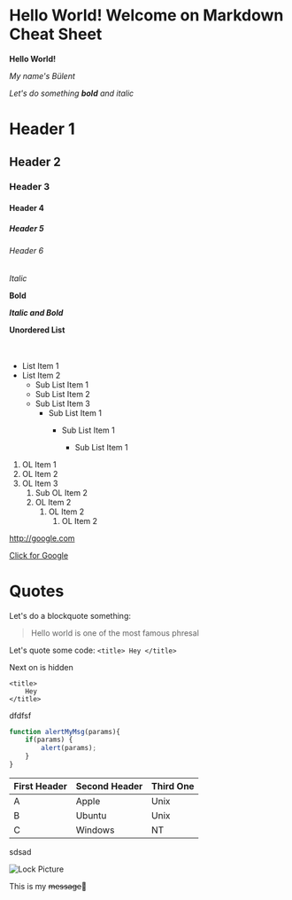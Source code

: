 # Hello World! Welcome on Markdown Cheat Sheet

**Hello World!**

*My name's Bülent*

*Let's do something **bold** and italic*

# Header 1
## Header 2
### Header 3
#### Header 4
##### Header 5
###### Header 6

_Italic_

__Bold__

___Italic and Bold___


**Unordered List**
<br/>
<br/>
<br/>

* List Item 1
* List Item 2 
    * Sub List Item 1
    * Sub List Item 2
    * Sub List Item 3
        * Sub List Item 1
            * Sub List Item 1

                * Sub List Item 1

    
1. OL Item 1
3. OL Item 2 
3. OL Item 3
    1. Sub OL Item 2 
    1. OL Item 2 
        1. OL Item 2 
            1. OL Item 2 


http://google.com

[Click for Google](http://yshoo.com)

# Quotes

Let's do a blockquote something:

> Hello world is
> one of the most famous phresal


Let's quote some code:
`<title> Hey </title>`     

Next on is hidden
<title> Hey </title>    

    <title> 
        Hey 
    </title>

dfdfsf

```javascript
function alertMyMsg(params){
    if(params) {
        alert(params);
    }
}
```

First Header | Second Header | Third One
-------------|-|--
A | Apple | Unix
B | Ubuntu | Unix
C | Windows | NT

sdsad

![Lock Picture](https://images.unsplash.com/photo-1509822929063-6b6cfc9b42f2?ixlib=rb-1.2.1&ixid=eyJhcHBfaWQiOjEyMDd9&auto=foat&fit=crop&w=1500&q=80)

This is my ~~message~~👀